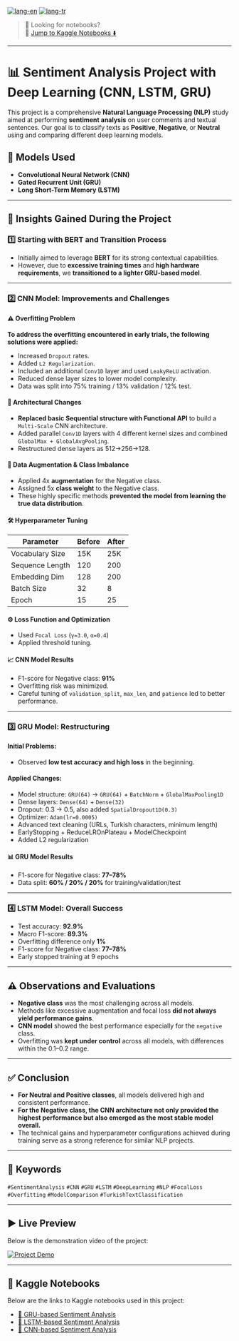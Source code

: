 [![lang-en](https://img.shields.io/badge/lang-en-orange.svg)](README.md)
[![lang-tr](https://img.shields.io/badge/lang-tr-blue.svg)](README.tr.md)

> 📌 Looking for notebooks?  
> 📎 [Jump to Kaggle Notebooks ⬇️](#-kaggle-notebooks)

---

# 📊 Sentiment Analysis Project with Deep Learning (CNN, LSTM, GRU)

This project is a comprehensive **Natural Language Processing (NLP)** study aimed at performing **sentiment analysis** on user comments and textual sentences. Our goal is to classify texts as **Positive**, **Negative**, or **Neutral** using and comparing different deep learning models.

## 🚀 Models Used
- **Convolutional Neural Network (CNN)**
- **Gated Recurrent Unit (GRU)**
- **Long Short-Term Memory (LSTM)**

---

## 📌 Insights Gained During the Project

### 1️⃣ Starting with BERT and Transition Process
- Initially aimed to leverage **BERT** for its strong contextual capabilities.
- However, due to **excessive training times** and **high hardware requirements**, we **transitioned to a lighter GRU-based model**.

---

### 2️⃣ CNN Model: Improvements and Challenges

#### ⚠️ Overfitting Problem
**To address the overfitting encountered in early trials, the following solutions were applied:**
- Increased `Dropout` rates.
- Added `L2 Regularization`.
- Included an additional `Conv1D` layer and used `LeakyReLU` activation.
- Reduced dense layer sizes to lower model complexity.
- Data was split into 75% training / 13% validation / 12% test.

#### 🧠 Architectural Changes
- **Replaced basic Sequential structure with Functional API** to build a `Multi-Scale` CNN architecture.
- Added parallel `Conv1D` layers with 4 different kernel sizes and combined `GlobalMax + GlobalAvgPooling`.
- Restructured dense layers as 512→256→128.

#### 🔁 Data Augmentation & Class Imbalance
- Applied 4x **augmentation** for the Negative class.
- Assigned 5x **class weight** to the Negative class.
- These highly specific methods **prevented the model from learning the true data distribution**.

#### 🛠️ Hyperparameter Tuning
| Parameter        | Before | After |
|------------------|--------|--------|
| Vocabulary Size  | 15K    | 25K    |
| Sequence Length  | 120    | 200    |
| Embedding Dim    | 128    | 200    |
| Batch Size       | 32     | 8      |
| Epoch            | 15     | 25     |

#### ⚙️ Loss Function and Optimization
- Used `Focal Loss` (`γ=3.0`, `α=0.4`)
- Applied threshold tuning.

#### 📈 CNN Model Results
- F1-score for Negative class: **91%**
- Overfitting risk was minimized.
- Careful tuning of `validation_split`, `max_len`, and `patience` led to better performance.

---

### 3️⃣ GRU Model: Restructuring

#### Initial Problems:
- Observed **low test accuracy and high loss** in the beginning.

#### Applied Changes:
- Model structure: `GRU(64)` → `GRU(64)` + `BatchNorm` + `GlobalMaxPooling1D`
- Dense layers: `Dense(64)` + `Dense(32)`
- Dropout: 0.3 → 0.5, also added `SpatialDropout1D(0.3)`
- Optimizer: `Adam(lr=0.0005)`
- Advanced text cleaning (URLs, Turkish characters, minimum length)
- EarlyStopping + ReduceLROnPlateau + ModelCheckpoint
- Added L2 regularization

#### 📊 GRU Model Results
- F1-score for Negative class: **77–78%**
- Data split: **60% / 20% / 20%** for training/validation/test

---

### 4️⃣ LSTM Model: Overall Success

- Test accuracy: **92.9%**
- Macro F1-score: **89.3%**
- Overfitting difference only **1%**
- F1-score for Negative class: **77–78%**
- Early stopped training at 9 epochs

---

## ⚠️ Observations and Evaluations

- **Negative class** was the most challenging across all models.
- Methods like excessive augmentation and focal loss **did not always yield performance gains**.
- **CNN model** showed the best performance especially for the `negative` class.
- Overfitting was **kept under control** across all models, with differences within the 0.1–0.2 range.

---

## ✅ Conclusion

- **For Neutral and Positive classes**, all models delivered high and consistent performance.
- **For the Negative class, the CNN architecture not only provided the highest performance but also emerged as the most stable model overall.**
- The technical gains and hyperparameter configurations achieved during training serve as a strong reference for similar NLP projects.

---

## 🧠 Keywords
`#SentimentAnalysis` `#CNN` `#GRU` `#LSTM` `#DeepLearning` `#NLP` `#FocalLoss` `#Overfitting` `#ModelComparison` `#TurkishTextClassification`

---

## ▶️ Live Preview
Below is the demonstration video of the project:

[![Project Demo](https://img.youtube.com/vi/hiysGcKcNuU/0.jpg)](https://www.youtube.com/watch?v=hiysGcKcNuU)

---

## 🔗 Kaggle Notebooks

Below are the links to Kaggle notebooks used in this project:

- [📘 GRU-based Sentiment Analysis](https://www.kaggle.com/code/ceblock/turkish-sentiment-analysis-w-gru-deep-learning)
- [📘 LSTM-based Sentiment Analysis](https://www.kaggle.com/code/ceblock/turkish-sentiment-analysis-w-lstm-deep-learning)
- [📘 CNN-based Sentiment Analysis](https://www.kaggle.com/code/ceblock/turkish-sentiment-analysis-w-cnn-deep-learning)
